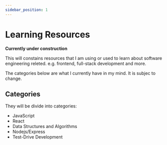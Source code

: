 ```yaml
---
sidebar_position: 1
---
```


# Learning Resources

**Currently under construction**

This will constains resources that I am using or used to learn about software engineering releted. e.g. frontend, full-stack development and more.

The categories below are what I currently have in my mind. It is subjec to change.

## Categories 

They will be divide into categories:

- JavaScript
- React
- Data Structures and Algorithms
- Nodejs/Express
- Test-Drive Development